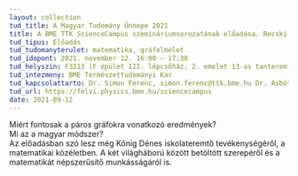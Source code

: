 ```yaml
---
layout: collection
tud_title: A Magyar Tudomány Ünnepe 2021
title: A BME TTK ScienceCampus szemináriumsorozatának előadása. Recski András (BME VIK, Számítástudományi és Információelméleti Tanszék) Kőnig Dénes és a gráfelmélet - Válogatás a műegyetemi matematikusok eredményeiből
tud_tipus: Előadás
tud_tudomanyterulet: matematika, gráfelmélet
tud_idopont: 2021. november 12. 16:00 – 17:30
tud_helyszin: F3213 (F épület III. lépcsőház, 2. emelet 13-as tanterem)
tud_intezmeny: BME Természettudományi Kar
tud_kapcsolattarto: Dr. Simon Ferenc, simon.ferenc@ttk.bme.hu Dr. Asbóth János, asboth.janos@ttk.bme.hu 
tud_url: https://felvi.physics.bme.hu/sciencecampus
date: 2021-09-12
---
```

Miért fontosak a páros gráfokra vonatkozó eredmények? <br>
Mi az a magyar módszer? <br>
Az előadásban szó lesz még Kőnig Dénes iskolateremtő tevékenységéről, a matematikai közéletben. A két világháború között betöltött szerepéről és a matematikát népszerűsítő munkásságáról is.
